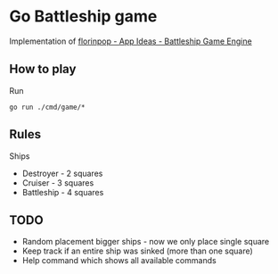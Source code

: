 # Go Battleship game

Implementation of [florinpop - App Ideas - Battleship Game Engine](https://github.com/florinpop17/app-ideas/blob/master/Projects/3-Advanced/Battleship-Game-Engine.md)

## How to play

Run
```
go run ./cmd/game/*
```

## Rules

Ships
* Destroyer - 2 squares
* Cruiser - 3 squares
* Battleship - 4 squares

## TODO

* Random placement bigger ships - now we only place single square
* Keep track if an entire ship was sinked (more than one square)
* Help command which shows all available commands